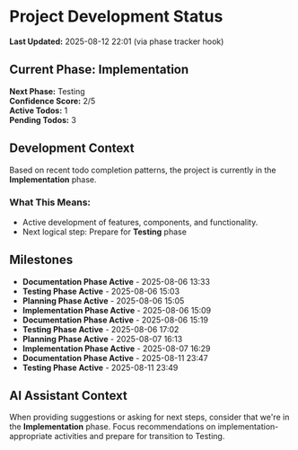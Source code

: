 # Project Development Status

**Last Updated:** 2025-08-12 22:01 (via phase tracker hook)

## Current Phase: Implementation

**Next Phase:** Testing  
**Confidence Score:** 2/5  
**Active Todos:** 1  
**Pending Todos:** 3

## Development Context

Based on recent todo completion patterns, the project is currently in the **Implementation** phase.

### What This Means:

- Active development of features, components, and functionality.
- Next logical step: Prepare for **Testing** phase

## Milestones

- **Documentation Phase Active** - 2025-08-06 13:33
- **Testing Phase Active** - 2025-08-06 15:03
- **Planning Phase Active** - 2025-08-06 15:05
- **Implementation Phase Active** - 2025-08-06 15:09
- **Documentation Phase Active** - 2025-08-06 15:19
- **Testing Phase Active** - 2025-08-06 17:02
- **Planning Phase Active** - 2025-08-07 16:13
- **Implementation Phase Active** - 2025-08-07 16:29
- **Documentation Phase Active** - 2025-08-11 23:47
- **Testing Phase Active** - 2025-08-11 23:49

## AI Assistant Context

When providing suggestions or asking for next steps, consider that we're in the **Implementation** phase.
Focus recommendations on implementation-appropriate activities and prepare for transition to Testing.
